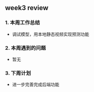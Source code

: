 ## week3 review

### 1. 本周工作总结

- 调试模型，用本地静态视频实现预测功能

### 2. 本周遇到的问题

- 暂无

### 3. 下周计划

- 进一步完善完成后端功能
